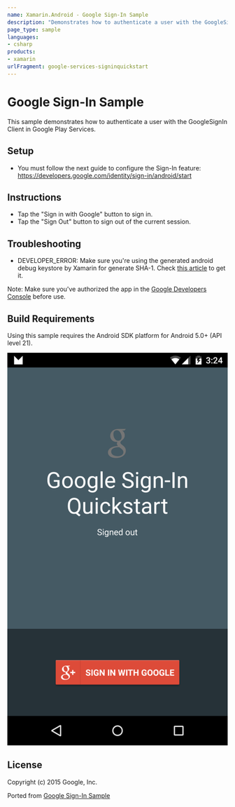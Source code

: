 ```yaml
---
name: Xamarin.Android - Google Sign-In Sample
description: "Demonstrates how to authenticate a user with the GoogleSignIn Client in Google Play Services"
page_type: sample
languages:
- csharp
products:
- xamarin
urlFragment: google-services-signinquickstart
---
```

# Google Sign-In Sample

This sample demonstrates how to authenticate a user with the GoogleSignIn Client in Google Play Services.

## Setup

* You must follow the next guide to configure the Sign-In feature: https://developers.google.com/identity/sign-in/android/start

## Instructions

* Tap the "Sign in with Google" button to sign in.
* Tap the "Sign Out" button to sign out of the current session.

## Troubleshooting

* DEVELOPER_ERROR: Make sure you're using the generated android debug keystore by Xamarin for generate SHA-1. Check [this article](https://docs.microsoft.com/xamarin/android/deploy-test/signing/keystore-signature) to get it.

Note: Make sure you've authorized the app in the [Google Developers Console](https://console.developers.google.com/project) before use.

## Build Requirements

Using this sample requires the Android SDK platform for Android 5.0+ (API level 21).

![Google Sign-In Sample application screenshot](Screenshots/promt.png "Google Sign-In Sample application screenshot")

## License

Copyright (c) 2015 Google, Inc.

Ported from [Google Sign-In Sample](https://github.com/googlesamples/google-services/tree/master/android/signin)

